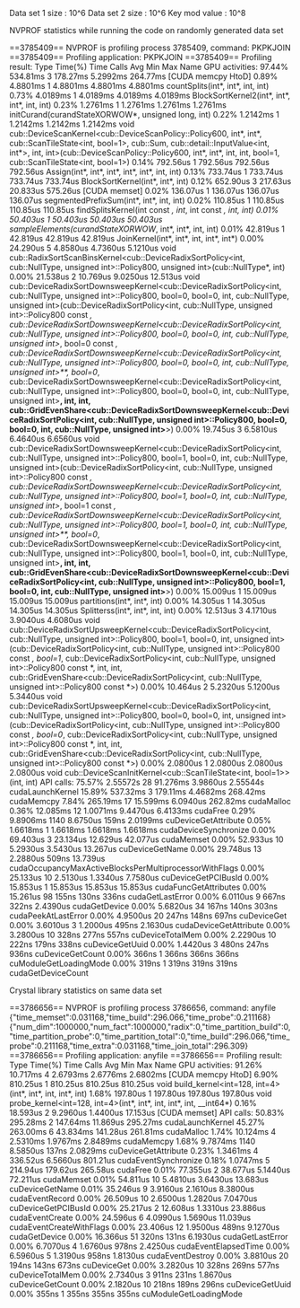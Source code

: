 Data set 1 size : 10^6
Data set 2 size : 10^6
Key mod value : 10^8

NVPROF statistics while running the code on randomly generated data set

==3785409== NVPROF is profiling process 3785409, command: PKPKJOIN
==3785409== Profiling application: PKPKJOIN
==3785409== Profiling result:
            Type  Time(%)      Time     Calls       Avg       Min       Max  Name
 GPU activities:   97.44%  534.81ms         3  178.27ms  5.2992ms  264.77ms  [CUDA memcpy HtoD]
                    0.89%  4.8801ms         1  4.8801ms  4.8801ms  4.8801ms  countSplits(int*, int*, int, int)
                    0.73%  4.0189ms         1  4.0189ms  4.0189ms  4.0189ms  BlockSortKernel2(int*, int*, int*, int, int)
                    0.23%  1.2761ms         1  1.2761ms  1.2761ms  1.2761ms  initCurand(curandStateXORWOW*, unsigned long, int)
                    0.22%  1.2142ms         1  1.2142ms  1.2142ms  1.2142ms  void cub::DeviceScanKernel<cub::DeviceScanPolicy<int>::Policy600, int*, int*, cub::ScanTileState<int, bool=1>, cub::Sum, cub::detail::InputValue<int, int*>, int, int>(cub::DeviceScanPolicy<int>::Policy600, int*, int*, int, int, bool=1, cub::ScanTileState<int, bool=1>)
                    0.14%  792.56us         1  792.56us  792.56us  792.56us  Assign(int*, int*, int*, int*, int*, int, int)
                    0.13%  733.74us         1  733.74us  733.74us  733.74us  BlockSortKernel(int*, int*, int)
                    0.12%  652.90us         3  217.63us  20.833us  575.26us  [CUDA memset]
                    0.02%  136.07us         1  136.07us  136.07us  136.07us  segmentedPrefixSum(int*, int*, int, int)
                    0.02%  110.85us         1  110.85us  110.85us  110.85us  findSplitsKernel(int const *, int*, int const *, int, int)
                    0.01%  50.403us         1  50.403us  50.403us  50.403us  sampleElements(curandStateXORWOW*, int*, int*, int, int)
                    0.01%  42.819us         1  42.819us  42.819us  42.819us  JoinKernel(int*, int*, int, int*, int*)
                    0.00%  24.290us         5  4.8580us  4.7360us  5.1210us  void cub::RadixSortScanBinsKernel<cub::DeviceRadixSortPolicy<int, cub::NullType, unsigned int>::Policy800, unsigned int>(cub::NullType*, int)
                    0.00%  21.538us         2  10.769us  9.0250us  12.513us  void cub::DeviceRadixSortDownsweepKernel<cub::DeviceRadixSortPolicy<int, cub::NullType, unsigned int>::Policy800, bool=0, bool=0, int, cub::NullType, unsigned int>(cub::DeviceRadixSortPolicy<int, cub::NullType, unsigned int>::Policy800 const *, cub::DeviceRadixSortDownsweepKernel<cub::DeviceRadixSortPolicy<int, cub::NullType, unsigned int>::Policy800, bool=0, bool=0, int, cub::NullType, unsigned int>*, bool=0 const *, cub::DeviceRadixSortDownsweepKernel<cub::DeviceRadixSortPolicy<int, cub::NullType, unsigned int>::Policy800, bool=0, bool=0, int, cub::NullType, unsigned int>**, bool=0*, cub::DeviceRadixSortDownsweepKernel<cub::DeviceRadixSortPolicy<int, cub::NullType, unsigned int>::Policy800, bool=0, bool=0, int, cub::NullType, unsigned int>**, int, int, cub::GridEvenShare<cub::DeviceRadixSortDownsweepKernel<cub::DeviceRadixSortPolicy<int, cub::NullType, unsigned int>::Policy800, bool=0, bool=0, int, cub::NullType, unsigned int>**>)
                    0.00%  19.745us         3  6.5810us  6.4640us  6.6560us  void cub::DeviceRadixSortDownsweepKernel<cub::DeviceRadixSortPolicy<int, cub::NullType, unsigned int>::Policy800, bool=1, bool=0, int, cub::NullType, unsigned int>(cub::DeviceRadixSortPolicy<int, cub::NullType, unsigned int>::Policy800 const *, cub::DeviceRadixSortDownsweepKernel<cub::DeviceRadixSortPolicy<int, cub::NullType, unsigned int>::Policy800, bool=1, bool=0, int, cub::NullType, unsigned int>*, bool=1 const *, cub::DeviceRadixSortDownsweepKernel<cub::DeviceRadixSortPolicy<int, cub::NullType, unsigned int>::Policy800, bool=1, bool=0, int, cub::NullType, unsigned int>**, bool=0*, cub::DeviceRadixSortDownsweepKernel<cub::DeviceRadixSortPolicy<int, cub::NullType, unsigned int>::Policy800, bool=1, bool=0, int, cub::NullType, unsigned int>**, int, int, cub::GridEvenShare<cub::DeviceRadixSortDownsweepKernel<cub::DeviceRadixSortPolicy<int, cub::NullType, unsigned int>::Policy800, bool=1, bool=0, int, cub::NullType, unsigned int>**>)
                    0.00%  15.009us         1  15.009us  15.009us  15.009us  partitions(int*, int*, int)
                    0.00%  14.305us         1  14.305us  14.305us  14.305us  Splitterss(int*, int*, int, int)
                    0.00%  12.513us         3  4.1710us  3.9040us  4.6080us  void cub::DeviceRadixSortUpsweepKernel<cub::DeviceRadixSortPolicy<int, cub::NullType, unsigned int>::Policy800, bool=1, bool=0, int, unsigned int>(cub::DeviceRadixSortPolicy<int, cub::NullType, unsigned int>::Policy800 const *, bool=1*, cub::DeviceRadixSortPolicy<int, cub::NullType, unsigned int>::Policy800 const *, int, int, cub::GridEvenShare<cub::DeviceRadixSortPolicy<int, cub::NullType, unsigned int>::Policy800 const *>)
                    0.00%  10.464us         2  5.2320us  5.1200us  5.3440us  void cub::DeviceRadixSortUpsweepKernel<cub::DeviceRadixSortPolicy<int, cub::NullType, unsigned int>::Policy800, bool=0, bool=0, int, unsigned int>(cub::DeviceRadixSortPolicy<int, cub::NullType, unsigned int>::Policy800 const *, bool=0*, cub::DeviceRadixSortPolicy<int, cub::NullType, unsigned int>::Policy800 const *, int, int, cub::GridEvenShare<cub::DeviceRadixSortPolicy<int, cub::NullType, unsigned int>::Policy800 const *>)
                    0.00%  2.0800us         1  2.0800us  2.0800us  2.0800us  void cub::DeviceScanInitKernel<cub::ScanTileState<int, bool=1>>(int, int)
      API calls:   75.57%  2.55572s        28  91.276ms  3.9860us  2.55544s  cudaLaunchKernel
                   15.89%  537.32ms         3  179.11ms  4.4682ms  268.42ms  cudaMemcpy
                    7.84%  265.19ms        17  15.599ms  6.0940us  262.82ms  cudaMalloc
                    0.36%  12.085ms        12  1.0071ms  9.4470us  6.4133ms  cudaFree
                    0.29%  9.8906ms      1140  8.6750us     159ns  2.0199ms  cuDeviceGetAttribute
                    0.05%  1.6618ms         1  1.6618ms  1.6618ms  1.6618ms  cudaDeviceSynchronize
                    0.00%  69.403us         3  23.134us  12.629us  42.077us  cudaMemset
                    0.00%  52.933us        10  5.2930us  3.5430us  13.267us  cuDeviceGetName
                    0.00%  29.748us        13  2.2880us     509ns  13.739us  cudaOccupancyMaxActiveBlocksPerMultiprocessorWithFlags
                    0.00%  25.133us        10  2.5130us  1.3340us  7.7580us  cuDeviceGetPCIBusId
                    0.00%  15.853us         1  15.853us  15.853us  15.853us  cudaFuncGetAttributes
                    0.00%  15.261us        98     155ns     130ns     336ns  cudaGetLastError
                    0.00%  6.0110us         9     667ns     322ns  2.4390us  cudaGetDevice
                    0.00%  5.6820us        34     167ns     140ns     303ns  cudaPeekAtLastError
                    0.00%  4.9500us        20     247ns     148ns     697ns  cuDeviceGet
                    0.00%  3.6010us         3  1.2000us     495ns  2.1630us  cudaDeviceGetAttribute
                    0.00%  3.2800us        10     328ns     277ns     557ns  cuDeviceTotalMem
                    0.00%  2.2290us        10     222ns     179ns     338ns  cuDeviceGetUuid
                    0.00%  1.4420us         3     480ns     247ns     936ns  cuDeviceGetCount
                    0.00%     366ns         1     366ns     366ns     366ns  cuModuleGetLoadingMode
                    0.00%     319ns         1     319ns     319ns     319ns  cudaGetDeviceCount

Crystal library statistics on same data set

==3786656== NVPROF is profiling process 3786656, command: anyfile
{"time_memset":0.031168,"time_build":296.066,"time_probe":0.211168}
{"num_dim":1000000,"num_fact":1000000,"radix":0,"time_partition_build":0,"time_partition_probe":0,"time_partition_total":0,"time_build":296.066,"time_probe":0.211168,"time_extra":0.031168,"time_join_total":296.309}
==3786656== Profiling application: anyfile
==3786656== Profiling result:
            Type  Time(%)      Time     Calls       Avg       Min       Max  Name
 GPU activities:   91.26%  10.717ms         4  2.6793ms  2.6776ms  2.6802ms  [CUDA memcpy HtoD]
                    6.90%  810.25us         1  810.25us  810.25us  810.25us  void build_kernel<int=128, int=4>(int*, int*, int, int*, int)
                    1.68%  197.80us         1  197.80us  197.80us  197.80us  void probe_kernel<int=128, int=4>(int*, int*, int, int*, int, __int64*)
                    0.16%  18.593us         2  9.2960us  1.4400us  17.153us  [CUDA memset]
      API calls:   50.83%  295.28ms         2  147.64ms  11.869us  295.27ms  cudaLaunchKernel
                   45.27%  263.00ms         6  43.834ms  141.28us  261.81ms  cudaMalloc
                    1.74%  10.124ms         4  2.5310ms  1.9767ms  2.8489ms  cudaMemcpy
                    1.68%  9.7874ms      1140  8.5850us     137ns  2.0829ms  cuDeviceGetAttribute
                    0.23%  1.3461ms         4  336.52us  6.5660us  801.21us  cudaEventSynchronize
                    0.18%  1.0747ms         5  214.94us  179.62us  265.58us  cudaFree
                    0.01%  77.355us         2  38.677us  5.1440us  72.211us  cudaMemset
                    0.01%  54.811us        10  5.4810us  3.6430us  13.683us  cuDeviceGetName
                    0.01%  35.246us         9  3.9160us  2.1610us  8.3800us  cudaEventRecord
                    0.00%  26.509us        10  2.6500us  1.2820us  7.0470us  cuDeviceGetPCIBusId
                    0.00%  25.217us         2  12.608us  1.3310us  23.886us  cudaEventCreate
                    0.00%  24.596us         6  4.0990us  1.5690us  11.039us  cudaEventCreateWithFlags
                    0.00%  23.406us        12  1.9500us     489ns  9.1270us  cudaGetDevice
                    0.00%  16.366us        51     320ns     131ns  6.1930us  cudaGetLastError
                    0.00%  6.7070us         4  1.6760us     978ns  2.4250us  cudaEventElapsedTime
                    0.00%  6.5960us         5  1.3190us     958ns  1.8130us  cudaEventDestroy
                    0.00%  3.8810us        20     194ns     143ns     673ns  cuDeviceGet
                    0.00%  3.2820us        10     328ns     269ns     577ns  cuDeviceTotalMem
                    0.00%  2.7340us         3     911ns     231ns  1.8670us  cuDeviceGetCount
                    0.00%  2.1820us        10     218ns     189ns     296ns  cuDeviceGetUuid
                    0.00%     355ns         1     355ns     355ns     355ns  cuModuleGetLoadingMode


